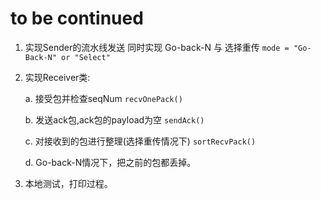 
# to be continued

1. 实现Sender的流水线发送
    同时实现 Go-back-N 与 选择重传 ``mode = "Go-Back-N" or "Select" ``
2. 实现Receiver类:

    a. 接受包并检查seqNum ``recvOnePack()`` 

    b. 发送ack包,ack包的payload为空 ``sendAck()``

    c. 对接收到的包进行整理(选择重传情况下) ``sortRecvPack()``
    
    d. Go-back-N情况下，把之前的包都丢掉。
3. 本地测试，打印过程。
